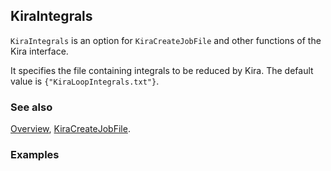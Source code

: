 ## KiraIntegrals

`KiraIntegrals` is an option for `KiraCreateJobFile` and other functions of the Kira interface.

It specifies the file containing integrals to be reduced by Kira. The default value is `{"KiraLoopIntegrals.txt"}`.

### See also

[Overview](Extra/FeynHelpers.md), [KiraCreateJobFile](KiraCreateJobFile.md).

### Examples